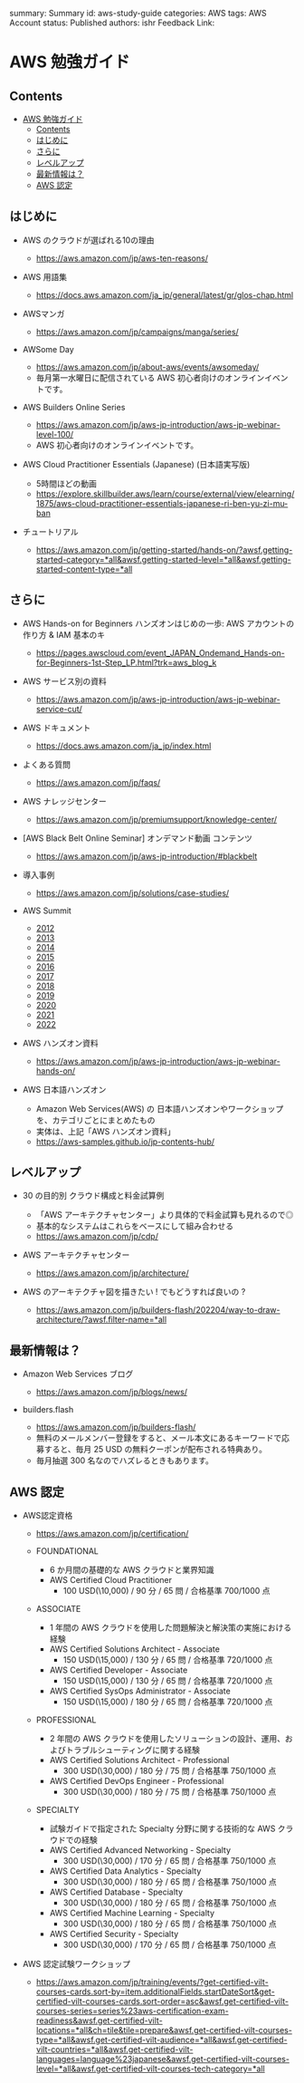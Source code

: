 
summary: Summary
id: aws-study-guide
categories: AWS
tags: AWS Account
status: Published
authors: ishr
Feedback Link: 

# AWS 勉強ガイド

## Contents

- [AWS 勉強ガイド](#aws-勉強ガイド)
  - [Contents](#contents)
  - [はじめに](#はじめに)
  - [さらに](#さらに)
  - [レベルアップ](#レベルアップ)
  - [最新情報は？](#最新情報は)
  - [AWS 認定](#aws-認定)

## はじめに

- AWS のクラウドが選ばれる10の理由
    - https://aws.amazon.com/jp/aws-ten-reasons/

- AWS 用語集
    - https://docs.aws.amazon.com/ja_jp/general/latest/gr/glos-chap.html

- AWSマンガ
    - https://aws.amazon.com/jp/campaigns/manga/series/

- AWSome Day
    - https://aws.amazon.com/jp/about-aws/events/awsomeday/
    - 毎月第一水曜日に配信されている AWS 初心者向けのオンラインイベントです。

- AWS Builders Online Series
    - https://aws.amazon.com/jp/aws-jp-introduction/aws-jp-webinar-level-100/
    - AWS 初心者向けのオンラインイベントです。

- AWS Cloud Practitioner Essentials (Japanese) (日本語実写版)
    - 5時間ほどの動画
    - https://explore.skillbuilder.aws/learn/course/external/view/elearning/1875/aws-cloud-practitioner-essentials-japanese-ri-ben-yu-zi-mu-ban

- チュートリアル
    - https://aws.amazon.com/jp/getting-started/hands-on/?awsf.getting-started-category=*all&awsf.getting-started-level=*all&awsf.getting-started-content-type=*all

## さらに

- AWS Hands-on for Beginners ハンズオンはじめの一歩: AWS アカウントの作り方 & IAM 基本のキ
    - https://pages.awscloud.com/event_JAPAN_Ondemand_Hands-on-for-Beginners-1st-Step_LP.html?trk=aws_blog_k

- AWS サービス別の資料  
    - https://aws.amazon.com/jp/aws-jp-introduction/aws-jp-webinar-service-cut/

- AWS ドキュメント
    - https://docs.aws.amazon.com/ja_jp/index.html

- よくある質問
    - https://aws.amazon.com/jp/faqs/

- AWS ナレッジセンター
    - https://aws.amazon.com/jp/premiumsupport/knowledge-center/

- [AWS Black Belt Online Seminar] オンデマンド動画 コンテンツ
    - https://aws.amazon.com/jp/aws-jp-introduction/#blackbelt

- 導入事例
    - https://aws.amazon.com/jp/solutions/case-studies/

- AWS Summit
    - [2012](https://aws.amazon.com/jp/summit2012-report/)
    - [2013](https://aws.amazon.com/jp/summit2013-report/)
    - [2014](https://aws.amazon.com/jp/summit2014-report/)
    - [2015](https://aws.amazon.com/jp/summit2015-report/)
    - [2016](https://aws.amazon.com/jp/summit2016-report/)
    - [2017](https://aws.amazon.com/jp/summit2017-report/)
    - [2018](https://aws.amazon.com/jp/summit2018-report/)
    - [2019](https://aws.amazon.com/jp/summits/tokyo-osaka-2019-report/)
    - [2020](https://aws.amazon.com/jp/summits/2020/)
    - [2021](https://aws.amazon.com/jp/events/summits/online/japan/)
    - [2022](https://aws.amazon.com/jp/summits/japan/)

- AWS ハンズオン資料
    - https://aws.amazon.com/jp/aws-jp-introduction/aws-jp-webinar-hands-on/

- AWS 日本語ハンズオン
    - Amazon Web Services(AWS) の 日本語ハンズオンやワークショップを、カテゴリごとにまとめたもの
    - 実体は、上記「AWS ハンズオン資料」
    - https://aws-samples.github.io/jp-contents-hub/

## レベルアップ

- 30 の目的別 クラウド構成と料金試算例
    - 「AWS アーキテクチャセンター」より具体的で料金試算も見れるので◎
    - 基本的なシステムはこれらをベースにして組み合わせる
    - https://aws.amazon.com/jp/cdp/

- AWS アーキテクチャセンター
    - https://aws.amazon.com/jp/architecture/

- AWS のアーキテクチャ図を描きたい ! でもどうすれば良いの ?
    - https://aws.amazon.com/jp/builders-flash/202204/way-to-draw-architecture/?awsf.filter-name=*all

## 最新情報は？

- Amazon Web Services ブログ
    - https://aws.amazon.com/jp/blogs/news/

- builders.flash
    - https://aws.amazon.com/jp/builders-flash/
    - 無料のメールメンバー登録をすると、メール本文にあるキーワードで応募すると、毎月 25 USD の無料クーポンが配布される特典あり。
    - 毎月抽選 300 名なのでハズレるときもあります。


## AWS 認定

-  AWS認定資格
    - https://aws.amazon.com/jp/certification/

    - FOUNDATIONAL
        - 6 か月間の基礎的な AWS クラウドと業界知識
        - AWS Certified Cloud Practitioner
            - 100 USD(\10,000) / 90 分 / 65 問 / 合格基準 700/1000 点
    - ASSOCIATE
        - 1 年間の AWS クラウドを使用した問題解決と解決策の実施における経験
        - AWS Certified Solutions Architect - Associate
            - 150 USD(\15,000) / 130 分 / 65 問 / 合格基準 720/1000 点
        - AWS Certified Developer - Associate
            - 150 USD(\15,000) / 130 分 / 65 問 / 合格基準 720/1000 点
        - AWS Certified SysOps Administrator - Associate
            - 150 USD(\15,000) / 180 分 / 65 問 / 合格基準 720/1000 点
    - PROFESSIONAL
        - 2 年間の AWS クラウドを使用したソリューションの設計、運用、およびトラブルシューティングに関する経験
        - AWS Certified Solutions Architect - Professional
            - 300 USD(\30,000) / 180 分 / 75 問 / 合格基準 750/1000 点
        - AWS Certified DevOps Engineer - Professional
            - 300 USD(\30,000) / 180 分 / 75 問 / 合格基準 750/1000 点
    - SPECIALTY
        - 試験ガイドで指定された Specialty 分野に関する技術的な AWS クラウドでの経験
        - AWS Certified Advanced Networking - Specialty
            - 300 USD(\30,000) / 170 分 / 65 問 / 合格基準 750/1000 点
        - AWS Certified Data Analytics - Specialty
            - 300 USD(\30,000) / 180 分 / 65 問 / 合格基準 750/1000 点
        - AWS Certified Database - Specialty
            - 300 USD(\30,000) / 180 分 / 65 問 / 合格基準 750/1000 点
        - AWS Certified Machine Learning - Specialty
            - 300 USD(\30,000) / 180 分 / 65 問 / 合格基準 750/1000 点
        - AWS Certified Security - Specialty
            - 300 USD(\30,000) / 170 分 / 65 問 / 合格基準 750/1000 点

- AWS 認定試験ワークショップ 
    - https://aws.amazon.com/jp/training/events/?get-certified-vilt-courses-cards.sort-by=item.additionalFields.startDateSort&get-certified-vilt-courses-cards.sort-order=asc&awsf.get-certified-vilt-courses-series=series%23aws-certification-exam-readiness&awsf.get-certified-vilt-locations=*all&ch=tile&tile=prepare&awsf.get-certified-vilt-courses-type=*all&awsf.get-certified-vilt-audience=*all&awsf.get-certified-vilt-countries=*all&awsf.get-certified-vilt-languages=language%23japanese&awsf.get-certified-vilt-courses-level=*all&awsf.get-certified-vilt-courses-tech-category=*all